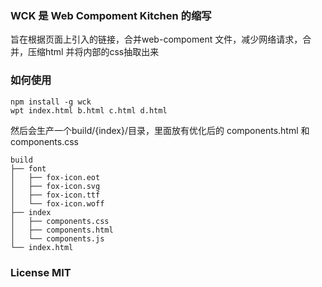 ### WCK 是 Web Compoment Kitchen 的缩写

旨在根据页面上引入的链接，合并web-compoment 文件，减少网络请求，合并，压缩html
并将内部的css抽取出来


### 如何使用

```
npm install -g wck
wpt index.html b.html c.html d.html
```

然后会生产一个build/{index}/目录，里面放有优化后的 components.html
和 components.css
```
build
├── font
│   ├── fox-icon.eot
│   ├── fox-icon.svg
│   ├── fox-icon.ttf
│   └── fox-icon.woff
├── index
│   ├── components.css
│   ├── components.html
│   └── components.js
└── index.html
```



### License MIT


